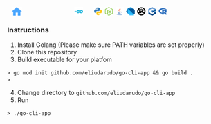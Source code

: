 <div style="height: 20px;width: 360px; display: flex; flex-direction: row; justify-content: space-between; margin-bottom: 10px; padding-left: 10px">

<img style="height: 100%; width: auto;" src="readme-images/home.png"/>

<div style="height: 20px; display: flex; flex-direction: row; margin-bottom: 10px; padding-left: 10px">
  <a style="margin-right: 20px" href="https://github.com/EliudArudo/CLI-Practice/tree/master/src/lib/go" style="outline: none;" rel="some text">
    <img style="height: 100%; width: auto; margin-left: 5px;" src="readme-images/go.png"/>
  </a>

  <a href="https://github.com/EliudArudo/CLI-Practice/tree/master/src/lib/python" style="outline: none;" rel="some text">
    <img style="height: 100%; width: auto; margin-left: 5px;" src="readme-images/python.png"/>
  </a>
  
<a href="https://github.com/EliudArudo/CLI-Practice/tree/master/src/lib/nodejs" style="outline: none;" rel="some text">
    <img style="height: 100%; width: auto; margin-left: 5px;" src="readme-images/nodejs.png"/>
  </a>  
    <a href="https://github.com/EliudArudo/CLI-Practice/tree/master/src/lib/java" style="outline: none;" rel="some text">
    <img style="height: 100%; width: auto; margin-left: 5px;" src="readme-images/java.png"/>
  </a>

  <a href="https://github.com/EliudArudo/CLI-Practice/tree/master/src/lib/dart" style="outline: none;" rel="some text">
    <img style="height: 100%; width: auto; margin-left: 5px;" src="readme-images/dart.png"/>
  </a>

  <a href="https://github.com/EliudArudo/CLI-Practice/tree/master/src/lib/rust" style="outline: none;" rel="some text">
    <img style="height: 100%; width: auto; margin-left: 5px;" src="readme-images/rust.png"/>
  </a>

  <a href="https://github.com/EliudArudo/CLI-Practice/tree/master/src/lib/c++" style="outline: none;" rel="some text">
    <img style="height: 100%; width: auto; margin-left: 5px;" src="readme-images/cpp.png"/>
  </a>

   <a href="https://github.com/EliudArudo/CLI-Practice/tree/master/src/lib/r" style="outline: none;" rel="some text">
    <img style="height: 100%; width: auto; margin-left: 5px;" src="readme-images/r.png"/>
  </a>
</div>

</div>

### Instructions
1. Install Golang (Please make sure PATH variables are set properly)
2. Clone this repository
3. Build executable for your platfom
```
> go mod init github.com/eliudarudo/go-cli-app && go build .
> 
```
4. Change directory to ```github.com/eliudarudo/go-cli-app```
5. Run
```
> ./go-cli-app
```
